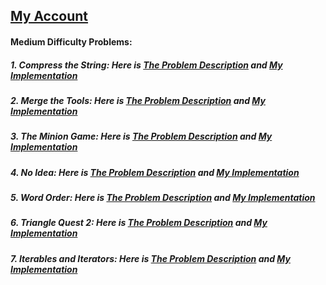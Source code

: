 ## [My Account](https://www.hackerrank.com/Ma7moudBebars)
#### Medium Difficulty Problems:
##### 1. Compress the String: Here is [The Problem Description](https://www.hackerrank.com/challenges/compress-the-string/problem) and [My Implementation](https://github.com/mahmoudbebars99/Problem-Solving/blob/master/Hacker-Rank/Compress-the-String.py)
##### 2. Merge the Tools: Here is [The Problem Description](https://www.hackerrank.com/challenges/merge-the-tools/problem) and [My Implementation](https://github.com/mahmoudbebars99/Problem-Solving/blob/master/Hacker-Rank/Merge-the-Tools.py)
##### 3. The Minion Game: Here is  [The Problem Description](https://www.hackerrank.com/challenges/the-minion-game/problem) and [My Implementation](https://github.com/mahmoudbebars99/Problem-Solving/blob/master/Hacker-Rank/Merge-the-Tools.py)
##### 4. No Idea: Here is [The Problem Description](https://www.hackerrank.com/challenges/no-idea/problem) and [My Implementation](https://github.com/mahmoudbebars99/Problem-Solving/blob/master/Hacker-Rank/No-Idea.py)
##### 5. Word Order: Here is [The Problem Description](https://www.hackerrank.com/challenges/word-order/problem) and [My Implementation](https://github.com/mahmoudbebars99/Problem-Solving/blob/master/Hacker-Rank/Word-Order.py)
##### 6. Triangle Quest 2: Here is [The Problem Description](https://www.hackerrank.com/challenges/triangle-quest-2/problem) and [My Implementation](https://github.com/mahmoudbebars99/Problem-Solving/blob/master/Hacker-Rank/Traingle-Quest-2.py)
##### 7. Iterables and Iterators: Here is [The Problem Description](https://www.hackerrank.com/challenges/word-order/problem) and [My Implementation](https://github.com/mahmoudbebars99/Problem-Solving/blob/master/Hacker-Rank/Iterables-and-Iterators.py)
